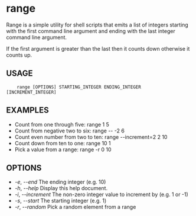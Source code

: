 
# range

Range is a simple utility for shell scripts that emits a list of integers starting with the first command line argument and ending with the last integer command line argument.

If the first argument is greater than the last then it counts down otherwise it counts up.


## USAGE

```
    range [OPTIONS] STARTING_INTEGER ENDING_INTEGER [INCREMENT_INTEGER]
```

## EXAMPLES

+ Count from one through five: range 1 5
+ Count from negative two to six: range -- -2 6
+ Count even number from two to ten: range --increment=2 2 10
+ Count down from ten to one: range 10 1
+ Pick a value from a range: range -r 0 10


## OPTIONS

+ *-e*, *--end* The ending integer (e.g. 10)
+ *-h*, *--help* Display this help document.
+ *-i*, *--increment* The non-zero integer value to increment by (e.g. 1 or -1)
+ *-s*, *--start* The starting integer (e.g. 1)
+ *-r*, *--random* Pick a random element from a range 

